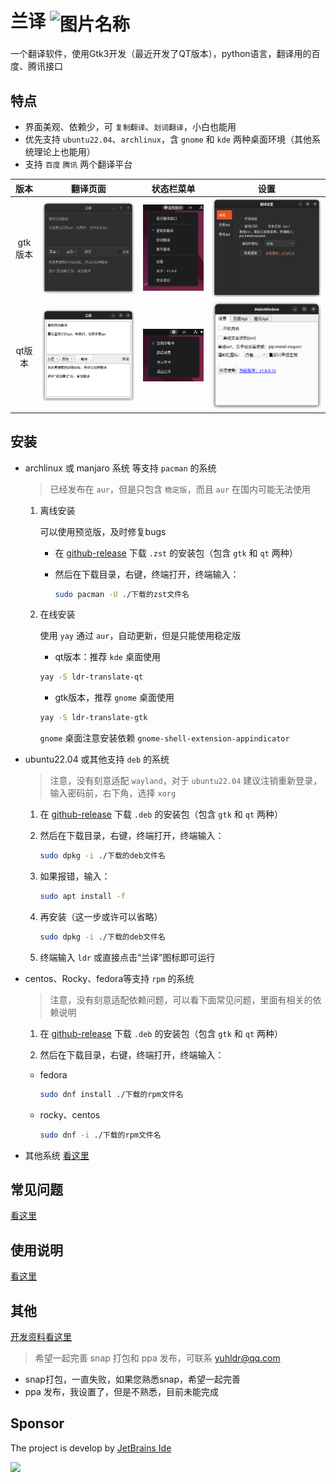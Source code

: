 # 兰译 <img src="data/icon/icon.png" width = "36" height = "36" alt="图片名称" align=center />

 一个翻译软件，使用Gtk3开发（最近开发了QT版本），python语言，翻译用的百度、腾讯接口

## 特点

- 界面美观、依赖少，可 `复制翻译`、`划词翻译`，小白也能用
- 优先支持 `ubuntu22.04`、`archlinux`，含 `gnome` 和 `kde` 两种桌面环境（其他系统理论上也能用）
- 支持 `百度` `腾讯` 两个翻译平台

|版本|翻译页面|状态栏菜单|设置
|:-:|:-:|:-:|:-:|
gtk版本|![gtk1](md/images/gtk1.png)|![gtk2](md/images/gtk2.png)|![gtk3](md/images/gtk3.png)
qt版本|![qt1](md/images/qt1.png)|![qt2](md/images/qt2.png)|![qt3](md/images/qt3.png)



## 安装

- archlinux 或 manjaro 系统 等支持 `pacman` 的系统
  
  > 已经发布在 `aur`，但是只包含 `稳定版`，而且 `aur` 在国内可能无法使用

     1. 离线安装

          可以使用预览版，及时修复bugs

        - 在 [github-release](https://github.com/yuhldr/ldr-translate/releases/) 下载 `.zst` 的安装包（包含 `gtk` 和 `qt` 两种）
        - 然后在下载目录，右键，终端打开，终端输入：

          ```bash
          sudo pacman -U ./下载的zst文件名
          ```

     2. 在线安装

          使用 `yay` 通过 `aur`，自动更新，但是只能使用稳定版

          - qt版本：推荐 `kde` 桌面使用

          ```bash
          yay -S ldr-translate-qt
          ```

          - gtk版本，推荐 `gnome` 桌面使用

          ```bash
          yay -S ldr-translate-gtk
          ```

          `gnome` 桌面注意安装依赖 `gnome-shell-extension-appindicator`


- ubuntu22.04 或其他支持 `deb` 的系统

    > 注意，没有刻意适配 `wayland`，对于 `ubuntu22.04` 建议注销重新登录，输入密码前，右下角，选择 `xorg`

   1. 在 [github-release](https://github.com/yuhldr/ldr-translate/releases/) 下载 `.deb` 的安装包（包含 `gtk` 和 `qt` 两种）

   2. 然后在下载目录，右键，终端打开，终端输入：

        ```bash
        sudo dpkg -i ./下载的deb文件名
        ```

   3. 如果报错，输入：

        ```bash
        sudo apt install -f
        ```

   4. 再安装（这一步或许可以省略）

        ```bash
        sudo dpkg -i ./下载的deb文件名
        ```

   5. 终端输入 `ldr` 或直接点击“兰译”图标即可运行


- centos、Rocky、fedora等支持 `rpm` 的系统

     > 注意，没有刻意适配依赖问题，可以看下面常见问题，里面有相关的依赖说明

   1. 在 [github-release](https://github.com/yuhldr/ldr-translate/releases/) 下载 `.deb` 的安装包（包含 `gtk` 和 `qt` 两种）

   2. 然后在下载目录，右键，终端打开，终端输入：

     - fedora

        ```bash
        sudo dnf install ./下载的rpm文件名
        ```
     - rocky、centos

        ```bash
        sudo dnf -i ./下载的rpm文件名
        ```


- 其他系统 [看这里](md/build.md)

## 常见问题

[看这里](md/qa.md)


## 使用说明

[看这里](md/feature.md)


## 其他

[开发资料看这里](md/other.md)

> 希望一起完善 snap 打包和 ppa 发布，可联系 yuhldr@qq.com

- snap打包，一直失败，如果您熟悉snap，希望一起完善
- ppa 发布，我设置了，但是不熟悉，目前未能完成


## Sponsor
The project is develop by [JetBrains Ide](https://www.jetbrains.com/?from=puck)

[![](https://www.jetbrains.com/company/brand/img/logo1.svg)](https://www.jetbrains.com/?from=puck)
